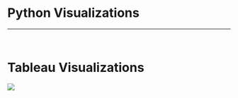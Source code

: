 <h1 class="section-front-header-module__title">Python Visualizations</h1>

<hr>
<br />
<div>
<h1 class="section-front-header-module__title">Tableau Visualizations</h1>  
  <body>
  <div class='tableauPlaceholder' id='viz1552855890012' style='position: static'><noscript><a href='#'><img alt=' ' src='https:&#47;&#47;public.tableau.com&#47;static&#47;images&#47;Fu&#47;FuturesTrend&#47;YieldSearch&#47;1_rss.png' style='border: none'; scrolling="yes" /></a></noscript><object class='tableauViz'  style='display:none;'><param name='host_url' value='https%3A%2F%2Fpublic.tableau.com%2F' /> <param name='embed_code_version' value='3' /> <param name='site_root' value='' /><param name='name' value='FuturesTrend&#47;YieldSearch' /><param name='tabs' value='no' /><param name='toolbar' value='yes' /><param name='static_image' value='https:&#47;&#47;public.tableau.com&#47;static&#47;images&#47;Fu&#47;FuturesTrend&#47;YieldSearch&#47;1.png' /> <param name='animate_transition' value='yes' /><param name='display_static_image' value='yes' /><param name='display_spinner' value='yes' /><param name='display_overlay' value='yes' /><param name='display_count' value='yes' /><param name='filter' value='publish=yes' /></object></div><script type='text/javascript'>var divElement = document.getElementById('viz1552855890012');var vizElement = divElement.getElementsByTagName('object')[0];vizElement.style.width='100%';vizElement.style.height='991px';var scriptElement = document.createElement('script');scriptElement.src = 'https://public.tableau.com/javascripts/api/viz_v1.js';                    vizElement.parentNode.insertBefore(scriptElement, vizElement); scrolling="yes"; </script>
</body>
</div>
